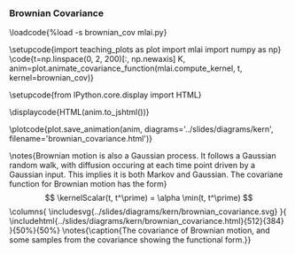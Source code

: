 ### Brownian Covariance

\loadcode{%load -s brownian_cov mlai.py}

\setupcode{import teaching_plots as plot
import mlai
import numpy as np}
\code{t=np.linspace(0, 2, 200)[:, np.newaxis]
K, anim=plot.animate_covariance_function(mlai.compute_kernel, 
                                         t, 
                                         kernel=brownian_cov)}

\setupcode{from IPython.core.display import HTML}

\displaycode{HTML(anim.to_jshtml())}

\plotcode{plot.save_animation(anim, 
                    diagrams='../slides/diagrams/kern', 
				    filename='brownian_covariance.html')}

\notes{Brownian motion is also a Gaussian process. It follows a Gaussian random walk, with diffusion occuring at each time point driven by a Gaussian input. This implies it is both Markov and Gaussian. The covariane function for Brownian motion has the form}
$$
\kernelScalar(t, t^\prime) = \alpha \min(t, t^\prime)
$$
\columns{
\includesvg{../slides/diagrams/kern/brownian_covariance.svg}
}{
\includehtml{../slides/diagrams/kern/brownian_covariance.html}{512}{384}
}{50%}{50%}
\notes{\caption{The covariance of Brownian motion, and some samples from the covariance showing the functional form.}}
